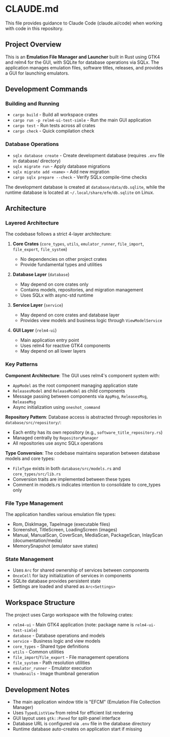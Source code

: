 # CLAUDE.md

This file provides guidance to Claude Code (claude.ai/code) when working with code in this repository.

## Project Overview

This is an **Emulation File Manager and Launcher** built in Rust using GTK4 and relm4 for the GUI, with SQLite for database operations via SQLx. The application manages emulation files, software titles, releases, and provides a GUI for launching emulators.

## Development Commands

### Building and Running
- `cargo build` - Build all workspace crates
- `cargo run -p relm4-ui-test-simle` - Run the main GUI application
- `cargo test` - Run tests across all crates
- `cargo check` - Quick compilation check

### Database Operations
- `sqlx database create` - Create development database (requires `.env` file in database/ directory)
- `sqlx migrate run` - Apply database migrations
- `sqlx migrate add <name>` - Add new migration
- `cargo sqlx prepare --check` - Verify SQLx compile-time checks

The development database is created at `database/data/db.sqlite`, while the runtime database is located at `~/.local/share/efm/db.sqlite` on Linux.

## Architecture

### Layered Architecture
The codebase follows a strict 4-layer architecture:

1. **Core Crates** (`core_types`, `utils`, `emulator_runner`, `file_import`, `file_export`, `file_system`)
   - No dependencies on other project crates
   - Provide fundamental types and utilities

2. **Database Layer** (`database`)
   - May depend on core crates only
   - Contains models, repositories, and migration management
   - Uses SQLx with async-std runtime

3. **Service Layer** (`service`)
   - May depend on core crates and database layer
   - Provides view models and business logic through `ViewModelService`

4. **GUI Layer** (`relm4-ui`)
   - Main application entry point
   - Uses relm4 for reactive GTK4 components
   - May depend on all lower layers

### Key Patterns

**Component Architecture**: The GUI uses relm4's component system with:
- `AppModel` as the root component managing application state
- `ReleasesModel` and `ReleaseModel` as child components
- Message passing between components via `AppMsg`, `ReleasesMsg`, `ReleaseMsg`
- Async initialization using `oneshot_command`

**Repository Pattern**: Database access is abstracted through repositories in `database/src/repository/`:
- Each entity has its own repository (e.g., `software_title_repository.rs`)
- Managed centrally by `RepositoryManager`
- All repositories use async SQLx operations

**Type Conversion**: The codebase maintains separation between database models and core types:
- `FileType` exists in both `database/src/models.rs` and `core_types/src/lib.rs`
- Conversion traits are implemented between these types
- Comment in models.rs indicates intention to consolidate to core_types only

### File Type Management
The application handles various emulation file types:
- Rom, DiskImage, TapeImage (executable files)
- Screenshot, TitleScreen, LoadingScreen (images)
- Manual, ManualScan, CoverScan, MediaScan, PackageScan, InlayScan (documentation/media)
- MemorySnapshot (emulator save states)

### State Management
- Uses `Arc` for shared ownership of services between components
- `OnceCell` for lazy initialization of services in components
- SQLite database provides persistent state
- Settings are loaded and shared as `Arc<Settings>`

## Workspace Structure

The project uses Cargo workspace with the following crates:
- `relm4-ui` - Main GTK4 application (note: package name is `relm4-ui-test-simle`)
- `database` - Database operations and models
- `service` - Business logic and view models
- `core_types` - Shared type definitions
- `utils` - Common utilities
- `file_import`/`file_export` - File management operations
- `file_system` - Path resolution utilities
- `emulator_runner` - Emulator execution
- `thumbnails` - Image thumbnail generation

## Development Notes

- The main application window title is "EFCM" (Emulation File Collection Manager)
- Uses `TypedListView` from relm4 for efficient list rendering
- GUI layout uses `gtk::Paned` for split-panel interface
- Database URL is configured via `.env` file in the database directory
- Runtime database auto-creates on application start if missing